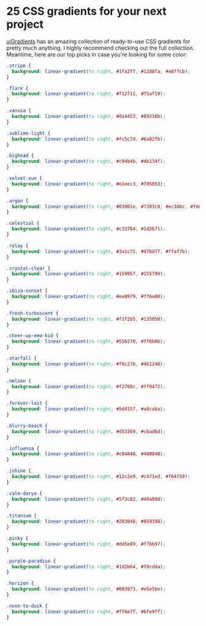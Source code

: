 # 25 CSS gradients for your next project

[uiGradients](https://uigradients.com/) has an amazing collection of ready-to-use CSS gradients for pretty much anything. I highly recommend checking out the full collection. Meantime, here are our top picks in case you're looking for some color:

```css
.stripe {
  background: linear-gradient(to right, #1fa2ff, #12d8fa, #a6ffcb);
}
```

```css
.flare {
  background: linear-gradient(to right, #f12711, #f5af19);
}
```

```css
.vanusa {
  background: linear-gradient(to right, #da4453, #89216b);
}
```

```css
.sublime-light {
  background: linear-gradient(to right, #fc5c7d, #6a82fb);
}
```

```css
.bighead {
  background: linear-gradient(to right, #c94b4b, #4b134f);
}
```

```css
.velvet-sun {
  background: linear-gradient(to right, #e1eec3, #f05053);
}
```

```css
.argon {
  background: linear-gradient(to right, #03001e, #7303c0, #ec38bc, #fdeff9);
}
```

```css
.celestial {
  background: linear-gradient(to right, #c33764, #1d2671);
}
```

```css
.relay {
  background: linear-gradient(to right, #3a1c71, #d76d77, #ffaf7b);
}
```

```css
.crystal-clear {
  background: linear-gradient(to right, #159957, #155799);
}
```

```css
.ibiza-sunset {
  background: linear-gradient(to right, #ee0979, #ff6a00);
}
```

```css
.fresh-turboscent {
  background: linear-gradient(to right, #f1f2b5, #135058);
}
```

```css
.cheer-up-emo-kid {
  background: linear-gradient(to right, #556270, #ff6b6b);
}
```

```css
.starfall {
  background: linear-gradient(to right, #f0c27b, #4b1248);
}
```

```css
.nelson {
  background: linear-gradient(to right, #f2709c, #ff9472);
}
```

```css
.forever-lost {
  background: linear-gradient(to right, #5d4157, #a8caba);
}
```

```css
.blurry-beach {
  background: linear-gradient(to right, #d53369, #cbad6d);
}
```

```css
.influenza {
  background: linear-gradient(to right, #c04848, #480048);
}
```

```css
.jshine {
  background: linear-gradient(to right, #12c2e9, #c471ed, #f64f59);
}
```

```css
.calm-darya {
  background: linear-gradient(to right, #5f2c82, #49a09d);
}
```

```css
.titanium {
  background: linear-gradient(to right, #283048, #859398);
}
```

```css
.pinky {
  background: linear-gradient(to right, #dd5e89, #f7bb97);
}
```

```css
.purple-paradise {
  background: linear-gradient(to right, #1d2b64, #f8cdda);
}
```

```css
.horizon {
  background: linear-gradient(to right, #003973, #e5e5be);
}
```

```css
.noon-to-dusk {
  background: linear-gradient(to right, #ff6e7f, #bfe9ff);
}
```
